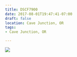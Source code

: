 ```yaml
---
title: DSCF7900
date: 2017-08-01T19:47:41-07:00
draft: false
location: Cave Junction, OR
tags:
- Cave Junction, OR

---
```

![](https://d17enza3bfujl8.cloudfront.net/DSCF7900.jpg)
